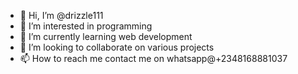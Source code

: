 - 👋 Hi, I’m @drizzle111
- 👀 I’m interested in programming
- 🌱 I’m currently learning web development
- 💞️ I’m looking to collaborate on various projects
- 📫 How to reach me contact me on whatsapp@+2348168881037

<!---
drizzle111/drizzle111 is a ✨ special ✨ repository because its `README.md` (this file) appears on your GitHub profile.
You can click the Preview link to take a look at your changes.
--->
